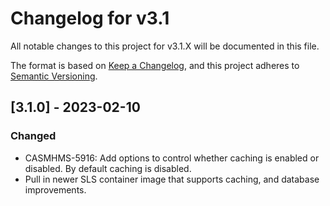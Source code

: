# Changelog for v3.1

All notable changes to this project for v3.1.X will be documented in this file.

The format is based on [Keep a Changelog](https://keepachangelog.com/en/1.0.0/),
and this project adheres to [Semantic Versioning](https://semver.org/spec/v2.0.0.html).

## [3.1.0] - 2023-02-10
### Changed
- CASMHMS-5916: Add options to control whether caching is enabled or disabled. By default caching is disabled.  
- Pull in newer SLS container image that supports caching, and database improvements.

